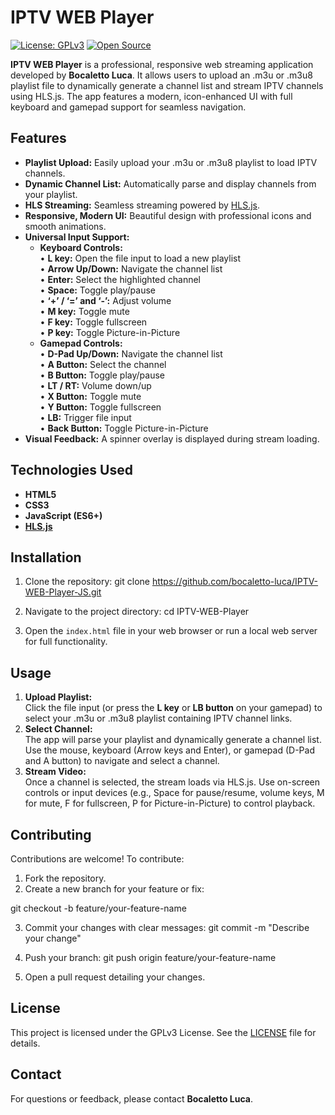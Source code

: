 # IPTV WEB Player

[![License: GPLv3](https://img.shields.io/badge/License-GPLv3-blue.svg)](LICENSE)
[![Open Source](https://img.shields.io/badge/Open%20Source-Good-green.svg)]()

**IPTV WEB Player** is a professional, responsive web streaming application developed by **Bocaletto Luca**. It allows users to upload an .m3u or .m3u8 playlist file to dynamically generate a channel list and stream IPTV channels using HLS.js. The app features a modern, icon-enhanced UI with full keyboard and gamepad support for seamless navigation.

## Features

- **Playlist Upload:** Easily upload your .m3u or .m3u8 playlist to load IPTV channels.
- **Dynamic Channel List:** Automatically parse and display channels from your playlist.
- **HLS Streaming:** Seamless streaming powered by [HLS.js](https://cdn.jsdelivr.net/npm/hls.js@latest).
- **Responsive, Modern UI:** Beautiful design with professional icons and smooth animations.
- **Universal Input Support:** 
  - **Keyboard Controls:**  
    • **L key:** Open the file input to load a new playlist  
    • **Arrow Up/Down:** Navigate the channel list  
    • **Enter:** Select the highlighted channel  
    • **Space:** Toggle play/pause  
    • **‘+’ / ‘=’ and ‘-’:** Adjust volume  
    • **M key:** Toggle mute  
    • **F key:** Toggle fullscreen  
    • **P key:** Toggle Picture-in-Picture  
  - **Gamepad Controls:**  
    • **D-Pad Up/Down:** Navigate the channel list  
    • **A Button:** Select the channel  
    • **B Button:** Toggle play/pause  
    • **LT / RT:** Volume down/up  
    • **X Button:** Toggle mute  
    • **Y Button:** Toggle fullscreen  
    • **LB:** Trigger file input  
    • **Back Button:** Toggle Picture-in-Picture  
- **Visual Feedback:** A spinner overlay is displayed during stream loading.

## Technologies Used

- **HTML5**
- **CSS3**
- **JavaScript (ES6+)**
- **[HLS.js](https://cdn.jsdelivr.net/npm/hls.js@latest)**

## Installation

1. Clone the repository:
git clone https://github.com/bocaletto-luca/IPTV-WEB-Player-JS.git

2. Navigate to the project directory:
cd IPTV-WEB-Player

3. Open the `index.html` file in your web browser or run a local web server for full functionality.

## Usage

1. **Upload Playlist:**  
   Click the file input (or press the **L key** or **LB button** on your gamepad) to select your .m3u or .m3u8 playlist containing IPTV channel links.
2. **Select Channel:**  
   The app will parse your playlist and dynamically generate a channel list. Use the mouse, keyboard (Arrow keys and Enter), or gamepad (D-Pad and A button) to navigate and select a channel.
3. **Stream Video:**  
   Once a channel is selected, the stream loads via HLS.js. Use on-screen controls or input devices (e.g., Space for pause/resume, volume keys, M for mute, F for fullscreen, P for Picture-in-Picture) to control playback.

## Contributing

Contributions are welcome! To contribute:

1. Fork the repository.
2. Create a new branch for your feature or fix:

git checkout -b feature/your-feature-name

3. Commit your changes with clear messages:
git commit -m "Describe your change"

4. Push your branch:
git push origin feature/your-feature-name

5. Open a pull request detailing your changes.

## License

This project is licensed under the GPLv3 License. See the [LICENSE](LICENSE) file for details.

## Contact

For questions or feedback, please contact **Bocaletto Luca**.
